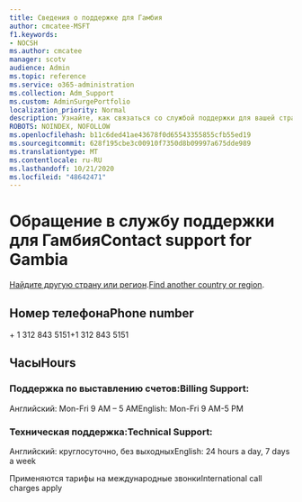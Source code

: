 ```yaml
---
title: Сведения о поддержке для Гамбия
author: cmcatee-MSFT
f1.keywords:
- NOCSH
ms.author: cmcatee
manager: scotv
audience: Admin
ms.topic: reference
ms.service: o365-administration
ms.collection: Adm_Support
ms.custom: AdminSurgePortfolio
localization_priority: Normal
description: Узнайте, как связаться со службой поддержки для вашей страны или региона.
ROBOTS: NOINDEX, NOFOLLOW
ms.openlocfilehash: b11c6ded41ae43678f0d65543355855cfb55ed19
ms.sourcegitcommit: 628f195cbe3c00910f7350d8b09997a675dde989
ms.translationtype: MT
ms.contentlocale: ru-RU
ms.lasthandoff: 10/21/2020
ms.locfileid: "48642471"
---
```

# <a name="contact-support-for-gambia"></a><span data-ttu-id="3f208-103">Обращение в службу поддержки для Гамбия</span><span class="sxs-lookup"><span data-stu-id="3f208-103">Contact support for Gambia</span></span>

<span data-ttu-id="3f208-104">[Найдите другую страну или регион](../contact-support-for-business-products.md).</span><span class="sxs-lookup"><span data-stu-id="3f208-104">[Find another country or region](../contact-support-for-business-products.md).</span></span>

## <a name="phone-number"></a><span data-ttu-id="3f208-105">Номер телефона</span><span class="sxs-lookup"><span data-stu-id="3f208-105">Phone number</span></span>
<span data-ttu-id="3f208-106">+ 1 312 843 5151</span><span class="sxs-lookup"><span data-stu-id="3f208-106">+1 312 843 5151</span></span>

## <a name="hours"></a><span data-ttu-id="3f208-107">Часы</span><span class="sxs-lookup"><span data-stu-id="3f208-107">Hours</span></span>
### <a name="billing-support"></a><span data-ttu-id="3f208-108">Поддержка по выставлению счетов:</span><span class="sxs-lookup"><span data-stu-id="3f208-108">Billing Support:</span></span>

<span data-ttu-id="3f208-109">Английский: Mon-Fri 9 AM – 5 AM</span><span class="sxs-lookup"><span data-stu-id="3f208-109">English: Mon-Fri 9 AM-5 PM</span></span>

### <a name="technical-support"></a><span data-ttu-id="3f208-110">Техническая поддержка:</span><span class="sxs-lookup"><span data-stu-id="3f208-110">Technical Support:</span></span>

<span data-ttu-id="3f208-111">Английский: круглосуточно, без выходных</span><span class="sxs-lookup"><span data-stu-id="3f208-111">English: 24 hours a day, 7 days a week</span></span>

<span data-ttu-id="3f208-112">Применяются тарифы на международные звонки</span><span class="sxs-lookup"><span data-stu-id="3f208-112">International call charges apply</span></span>
